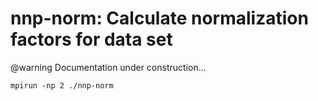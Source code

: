 nnp-norm: Calculate normalization factors for data set
======================================================

@warning
Documentation under construction...

```
mpirun -np 2 ./nnp-norm
```
